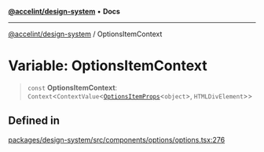 [**@accelint/design-system**](../README.md) • **Docs**

***

[@accelint/design-system](../README.md) / OptionsItemContext

# Variable: OptionsItemContext

> `const` **OptionsItemContext**: `Context`\<`ContextValue`\<[`OptionsItemProps`](../type-aliases/OptionsItemProps.md)\<`object`\>, `HTMLDivElement`\>\>

## Defined in

[packages/design-system/src/components/options/options.tsx:276](https://github.com/gohypergiant/standard-toolkit/blob/258694cea8ed8bbd956b3cf5da47c2c9debcf127/packages/design-system/src/components/options/options.tsx#L276)
